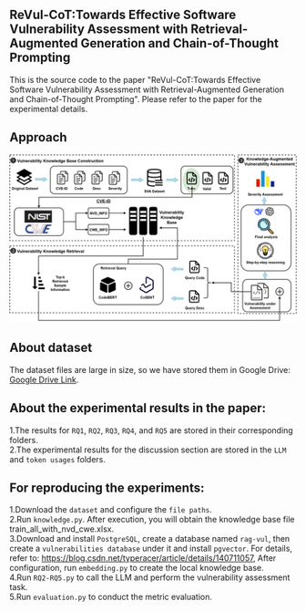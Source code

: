 ## ReVul-CoT:Towards Effective Software Vulnerability Assessment with Retrieval-Augmented Generation and Chain-of-Thought Prompting

This is the source code to the paper "ReVul-CoT:Towards Effective Software Vulnerability Assessment with Retrieval-Augmented Generation and Chain-of-Thought Prompting". Please refer to the paper for the experimental details.

## Approach
![image](https://github.com/chengzhi333/ReVul-CoT/blob/main/figs/ReVul-CoT.png)

## About dataset 

The dataset files are large in size, so we have stored them in Google Drive: [Google Drive Link](https://drive.google.com/drive/folders/1CHxBDVnh_GjyFkFCPeJSHdNRhUQaHb5W).


## About the experimental results in the paper:

1.The results for `RQ1`, `RQ2`, `RQ3`, `RQ4`, and `RQ5` are stored in their corresponding folders.  
2.The experimental results for the discussion section are stored in the `LLM` and `token usages` folders.  

## For reproducing the experiments:

1.Download the `dataset` and configure the `file paths`.  
2.Run `knowledge.py`. After execution, you will obtain the knowledge base file train_all_with_nvd_cwe.xlsx.  
3.Download and install `PostgreSQL`, create a database named `rag-vul`, then create a `vulnerabilities database` under it and install `pgvector`. For details, refer to: https://blog.csdn.net/typeracer/article/details/140711057, After configuration, run `embedding.py` to create the local knowledge base.  
4.Run `RQ2-RQ5.py` to call the LLM and perform the vulnerability assessment task.  
5.Run `evaluation.py` to conduct the metric evaluation.  


